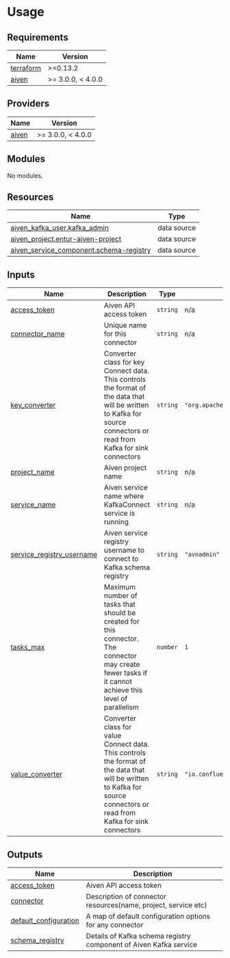 # Usage

<!-- BEGIN_TF_DOCS -->
## Requirements

| Name | Version |
|------|---------|
| <a name="requirement_terraform"></a> [terraform](#requirement\_terraform) | >=0.13.2 |
| <a name="requirement_aiven"></a> [aiven](#requirement\_aiven) | >= 3.0.0, < 4.0.0 |

## Providers

| Name | Version |
|------|---------|
| <a name="provider_aiven"></a> [aiven](#provider\_aiven) | >= 3.0.0, < 4.0.0 |

## Modules

No modules.

## Resources

| Name | Type |
|------|------|
| [aiven_kafka_user.kafka_admin](https://registry.terraform.io/providers/aiven/aiven/latest/docs/data-sources/kafka_user) | data source |
| [aiven_project.entur-aiven-project](https://registry.terraform.io/providers/aiven/aiven/latest/docs/data-sources/project) | data source |
| [aiven_service_component.schema-registry](https://registry.terraform.io/providers/aiven/aiven/latest/docs/data-sources/service_component) | data source |

## Inputs

| Name | Description | Type | Default | Required |
|------|-------------|------|---------|:--------:|
| <a name="input_access_token"></a> [access\_token](#input\_access\_token) | Aiven API access token | `string` | n/a | yes |
| <a name="input_connector_name"></a> [connector\_name](#input\_connector\_name) | Unique name for this connector | `string` | n/a | yes |
| <a name="input_key_converter"></a> [key\_converter](#input\_key\_converter) | Converter class for key Connect data. This controls the format of the data that will be written to Kafka for source connectors or read from Kafka for sink connectors | `string` | `"org.apache.kafka.connect.storage.StringConverter"` | no |
| <a name="input_project_name"></a> [project\_name](#input\_project\_name) | Aiven project name | `string` | n/a | yes |
| <a name="input_service_name"></a> [service\_name](#input\_service\_name) | Aiven service name where KafkaConnect service is running | `string` | n/a | yes |
| <a name="input_service_registry_username"></a> [service\_registry\_username](#input\_service\_registry\_username) | Aiven service registry username to connect to Kafka schema registry | `string` | `"avnadmin"` | no |
| <a name="input_tasks_max"></a> [tasks\_max](#input\_tasks\_max) | Maximum number of tasks that should be created for this connector. The connector may create fewer tasks if it cannot achieve this level of parallelism | `number` | `1` | no |
| <a name="input_value_converter"></a> [value\_converter](#input\_value\_converter) | Converter class for value Connect data. This controls the format of the data that will be written to Kafka for source connectors or read from Kafka for sink connectors | `string` | `"io.confluent.connect.avro.AvroConverter"` | no |

## Outputs

| Name | Description |
|------|-------------|
| <a name="output_access_token"></a> [access\_token](#output\_access\_token) | Aiven API access token |
| <a name="output_connector"></a> [connector](#output\_connector) | Description of connector resources(name, project, service etc) |
| <a name="output_default_configuration"></a> [default\_configuration](#output\_default\_configuration) | A map of default configuration options for any connector |
| <a name="output_schema_registry"></a> [schema\_registry](#output\_schema\_registry) | Details of Kafka schema registry component of Aiven Kafka service |
<!-- END_TF_DOCS -->
